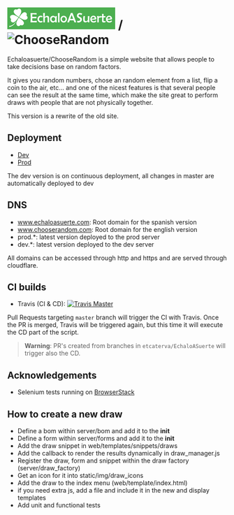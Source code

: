 ![EchaloASuerte](https://raw.githubusercontent.com/etcaterva/EchaloASuerte/master/static/img/brand/brand_es.png) / ![ChooseRandom](https://raw.githubusercontent.com/etcaterva/EchaloASuerte/master/static/img/brand/brand_en.png)
=============
Echaloasuerte/ChooseRandom is a simple website that allows people to take
decisions base on random factors.

It gives you random numbers, chose an random element from a list, flip a coin to
the air, etc... and one of the nicest features is that several people can see
the result at the same time, which make the site great to perform draws with
people that are not physically together.

This version is a rewrite of the old site.

## Deployment
- [Dev](https://dev.chooserandom.com)
- [Prod](https://chooserandom.com)

The dev version is on continuous deployment, all changes in master are
automatically deployed to dev

## DNS
 - www.echaloasuerte.com: Root domain for the spanish version
 - www.chooserandom.com: Root domain for the english version
 - prod.*: latest version deployed to the prod server
 - dev.*: latest version deployed to the dev server

All domains can be accessed through http and https and are served through
cloudflare.


## CI builds
- Travis (CI & CD): [![Travis Master](https://travis-ci.org/etcaterva/EchaloASuerte.svg?branch=master)](https://travis-ci.org/etcaterva/EchaloASuerte)

Pull Requests targeting `master` branch will trigger the CI with Travis. Once
the PR is merged, Travis will be triggered again, but this time it will execute
the CD part of the script.

> **Warning**: PR's created from branches in `etcaterva/EchaloASuerte` will
  trigger also the CD.

## Acknowledgements
* Selenium tests running on [BrowserStack](www.browserstack.com)

## How to create a new draw
* Define a bom within server/bom and add it to the __init__
* Define a form within server/forms and add it to the __init__
* Add the draw snippet in web/templates/snippets/draws
* Add the callback to render the results dynamically in draw_manager.js
* Register the draw, form and snippet within the draw factory
  (server/draw_factory)
* Get an icon for it into static/img/draw_icons
* Add the draw to the index menu (web/template/index.html)
* if you need extra js, add a file and include it in the new and display
  templates
* Add unit and functional tests
